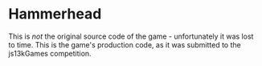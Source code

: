 # Hammerhead

This is *not* the original source code of the game - unfortunately it was lost to time.
This is the game's production code, as it was submitted to the js13kGames competition.